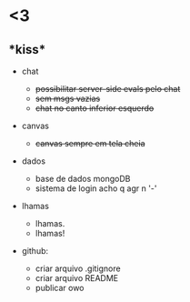 # <3

## \*kiss*

* chat
    * ~~possibilitar server-side evals pelo chat~~
    * ~~sem msgs vazias~~
    * ~~chat no canto inferior esquerdo~~

* canvas
    * ~~canvas sempre em tela cheia~~

* dados
    * base de dados mongoDB
    * sistema de login     acho q agr n '-'

* lhamas
    * lhamas.
    * lhamas!

* github:
    * criar arquivo .gitignore
    * criar arquivo README
    * publicar owo